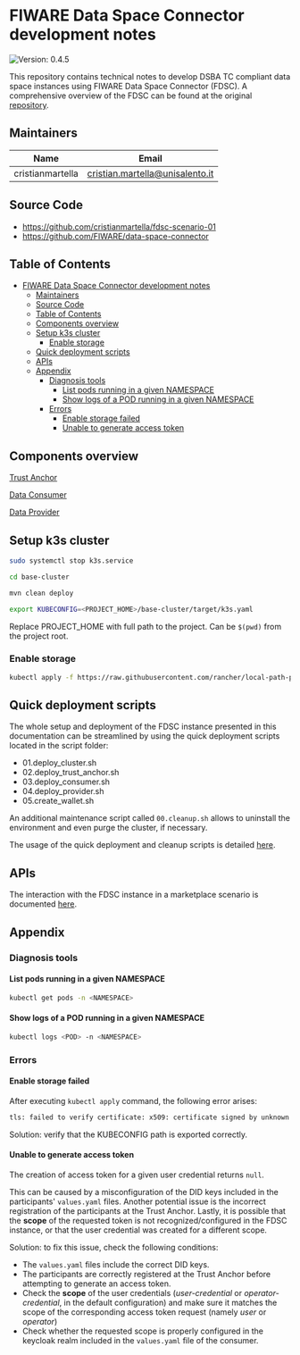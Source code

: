# FIWARE Data Space Connector development notes

![Version: 0.4.5](https://img.shields.io/badge/Version-0.4.5-informational)

This repository contains technical notes to develop DSBA TC compliant data space instances using FIWARE Data Space Connector (FDSC). A comprehensive overview of the FDSC can be found at the original [repository](https://github.com/FIWARE/data-space-connector).

## Maintainers

| Name | Email |
| ---- | ------ |
| cristianmartella | <cristian.martella@unisalento.it> |

## Source Code

* <https://github.com/cristianmartella/fdsc-scenario-01>
* <https://github.com/FIWARE/data-space-connector>

## Table of Contents

- [FIWARE Data Space Connector development notes](#fiware-data-space-connector-development-notes)
  - [Maintainers](#maintainers)
  - [Source Code](#source-code)
  - [Table of Contents](#table-of-contents)
  - [Components overview](#components-overview)
  - [Setup k3s cluster](#setup-k3s-cluster)
    - [Enable storage](#enable-storage)
  - [Quick deployment scripts](#quick-deployment-scripts)
  - [APIs](#apis)
  - [Appendix](#appendix)
    - [Diagnosis tools](#diagnosis-tools)
      - [List pods running in a given NAMESPACE](#list-pods-running-in-a-given-namespace)
      - [Show logs of a POD running in a given NAMESPACE](#show-logs-of-a-pod-running-in-a-given-namespace)
    - [Errors](#errors)
      - [Enable storage failed](#enable-storage-failed)
      - [Unable to generate access token](#unable-to-generate-access-token)

## Components overview

[Trust Anchor](doc/trust-anchor/TRUST-ANCHOR.MD)

[Data Consumer](doc/consumer/CONSUMER.MD)

[Data Provider](doc/provider/PROVIDER.MD)

## Setup k3s cluster

```bash
sudo systemctl stop k3s.service

cd base-cluster

mvn clean deploy

export KUBECONFIG=<PROJECT_HOME>/base-cluster/target/k3s.yaml
```

Replace PROJECT_HOME with full path to the project. Can be `$(pwd)` from the project root.

### Enable storage

```bash
kubectl apply -f https://raw.githubusercontent.com/rancher/local-path-provisioner/v0.0.30/deploy/local-path-storage.yaml
```

## Quick deployment scripts

The whole setup and deployment of the FDSC instance presented in this documentation can be streamlined by using the quick deployment scripts located in the script folder:

* 01.deploy_cluster.sh
* 02.deploy_trust_anchor.sh
* 03.deploy_consumer.sh
* 04.deploy_provider.sh
* 05.create_wallet.sh

An additional maintenance script called `00.cleanup.sh` allows to uninstall the environment and even purge the cluster, if necessary.

The usage of the quick deployment and cleanup scripts is detailed [here](doc/SCRIPTS.MD).

## APIs

The interaction with the FDSC instance in a marketplace scenario is documented [here](doc/MARKETPLACE.MD).

## Appendix

### Diagnosis tools

#### List pods running in a given NAMESPACE

```bash
kubectl get pods -n <NAMESPACE>
```

#### Show logs of a POD running in a given NAMESPACE

```bash
kubectl logs <POD> -n <NAMESPACE>
```

### Errors

#### Enable storage failed

After executing `kubectl apply` command, the following error arises:

```bash
tls: failed to verify certificate: x509: certificate signed by unknown authority; if you choose to ignore these errors, turn validation off with --validate=false
```

Solution: verify that the KUBECONFIG path is exported correctly.

#### Unable to generate access token

The creation of access token for a given user credential returns `null`.

This can be caused by a misconfiguration of the DID keys included in the participants' `values.yaml` files. Another potential issue is the incorrect registration of the participants at the Trust Anchor. Lastly, it is possible that the **scope** of the requested token is not recognized/configured in the FDSC instance, or that the user credential was created for a different scope.

Solution: to fix this issue, check the following conditions:

* The `values.yaml` files include the correct DID keys.
* The participants are correctly registered at the Trust Anchor before attempting to generate an access token.
* Check the **scope** of the user credentials (*user-credential* or *operator-credential*, in the default configuration) and make sure it matches the scope of the corresponding access token request (namely *user* or *operator*)
* Check whether the requested scope is properly configured in the keycloak realm included in the `values.yaml` file of the consumer.
